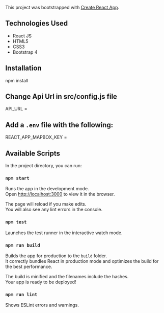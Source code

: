 This project was bootstrapped with [Create React App](https://github.com/facebook/create-react-app).

## Technologies Used

- React JS
- HTML5
- CSS3
- Bootstrap 4

## Installation

npm install

## Change Api Url in src/config.js file

API_URL = <URL>

## Add a `.env` file with the following:

REACT_APP_MAPBOX_KEY = <api-key>

## Available Scripts

In the project directory, you can run:

### `npm start`

Runs the app in the development mode.<br>
Open [http://localhost:3000](http://localhost:3000) to view it in the browser.

The page will reload if you make edits.<br>
You will also see any lint errors in the console.

### `npm test`

Launches the test runner in the interactive watch mode.

### `npm run build`

Builds the app for production to the `build` folder.<br>
It correctly bundles React in production mode and optimizes the build for the best performance.

The build is minified and the filenames include the hashes.<br>
Your app is ready to be deployed!

### `npm run lint`

Shows ESLint errors and warnings.

